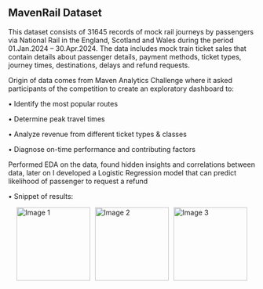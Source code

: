## MavenRail Dataset
This dataset consists of 31645 records of mock rail journeys by passengers via National Rail in the England, Scotland and Wales during the period 01.Jan.2024 – 30.Apr.2024.
The data includes mock train ticket sales that contain details about passenger details, payment methods, ticket types, journey times, destinations, delays and refund requests.

Origin of data comes from Maven Analytics Challenge where it asked participants of the competition to create an exploratory dashboard to:

• Identify the most popular routes

• Determine peak travel times

• Analyze revenue from different ticket types & classes

• Diagnose on-time performance and contributing factors

Performed EDA on the data, found hidden insights and correlations between data, later on I developed a Logistic Regression model that can predict likelihood of passenger to request a refund


• Snippet of results:

<div style="display: flex; align-items: center; justify-content: center; gap: 10px;">
  <img src="https://github.com/user-attachments/assets/93f26206-5b06-41fc-bbf0-0058aa0febb4" alt="Image 1" style="height: 150px; object-fit: contain;" />
  <img src="https://github.com/user-attachments/assets/51938b1d-b818-4a63-aafd-39052f1686eb" alt="Image 2" style="height: 150px; object-fit: contain;" />
  <img src="https://github.com/user-attachments/assets/a0ad0b53-d777-4cf4-a43f-01a348209538" alt="Image 3" style="height: 150px; object-fit: contain;" />
</div>
